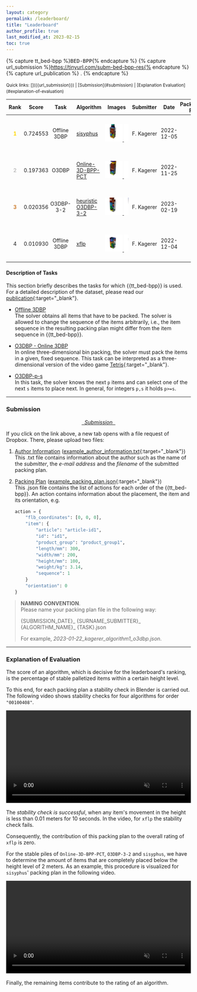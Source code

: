```yaml
---
layout: category
permalink: /leaderboard/
title: "Leaderboard"
author_profile: true
last_modified_at: 2023-02-15
toc: true
---
```


<style>
    .rank,
    .score {
        text-align: center;
        width: 5%;
    }

    .task {
        text-align: center;
        width: 10%;
        padding: 5px;
    }
    .algorithm {
        text-align: left;
        width: 20%;
        padding: 10px;
    }

    .images {
        text-align: center;
        overflow: hidden;
        white-space: nowrap;
        overflow-x: scroll;
    }

    .submitter {
        text-align: left;
        width: 10%;
        padding: 10px;
    }

    .packingplan {
        text-align: right;
        width: 10%;
    }

    .date {
        text-align:center;
        max-width: 5%;
    }

    td {
        vertical-align: middle;
        text-align: center;
        padding: 0px;
    }

    td:first-child {
        width: 50px;
    }

    td:last-child {

        height: 100px;
    }

    td img {
    width: 75%;
    height: auto;
    padding: 0px;
    max-height: 300px;
    max-width: 300px;
    }

    td img:hover{
        width: 100%;
        height: auto;
        padding: 0px;
    }

</style>

<!-- Definition of variables -->
{% capture tt_bed-bpp %}<tt>BED-BPP</tt>{% endcapture %} <!-- use with {{tt_bed-bpp}} -->
{% capture url_submission %}https://tinyurl.com/subm-bed-bpp-res{% endcapture %} <!-- use with {{url_submission}} -->
{% capture url_publication %} . {% endcapture %} <!-- use with {{url_publication}} -->

<!-- Quick links -->
<small>
Quick links: [<i class="fa fa-upload"></i><i class="fab fa-dropbox"></i>]({{url_submission}}) | [Submission](#submission) | [Explanation Evaluation](#explanation-of-evaluation)
</small>

<!--LEADERBOARD-->

<table>
    <thead>
        <th class="rank">           Rank    </th>
        <th class="score">          Score </th>
        <th class="task">           Task </th>
        <th class="algorithm">      Algorithm</th>
        <th class="images">         Images</th>
        <th class="submitter">      Submitter</th>
        <th class="date">           Date </th>
        <th class="packingplan">    Packing Plan</th>
    </thead>
    <tbody>
        <!-- ALGORITHM SISYPHUS-->
        <tr>
            <td class="rank">    <span style="color:gold"><b>1</b></span>   </td> 
            <td class="score">    0.724553    </td> 
            <td class="task">    Offline 3DBP    </td> 
            <td class="algorithm"> <a href="https://github.com/josch/sisyphus" target="_blank">sisyphus</a> </td>
            <td class="images"> <!-- Images -->
                <div>
                    <!-- PDF Link -->
                    <a href="/assets/leaderboard_visualization/sisyphus/all_packing_plans.pdf" target="_blank">
                        <!-- Image 1 / order 00100007 -->
                        <img    src="/assets/leaderboard_visualization/sisyphus/order_00100007.png"
                                width="100" height="100"     
                                onmouseover="this.width='250'; this.height='250'"     
                                onmouseout="this.width='100'; this.height='100'"  
                                text="order 00100007">
                        <!-- Image 2 / order 00100408 -->
                        <img    src="/assets/leaderboard_visualization/sisyphus/order_00100408.png"
                                width="100" height="100"     
                                onmouseover="this.width='200'; this.height='200'"     
                                onmouseout="this.width='100'; this.height='100'"  
                                text="order 00100408">
                        <!-- Image 3 / order 00100970 -->
                        <img    src="/assets/leaderboard_visualization/sisyphus/order_00100970.png"
                                width="100" height="100"     
                                onmouseover="this.width='200'; this.height='200'"
                                onmouseout="this.width='100'; this.height='100'"  
                                text="order 00100970">
                    </a>
                </div>
            </td>     
            <td class="submitter">    F.&nbsp;Kagerer </td> 
            <td class="date">    2022-12-05  </td>  
            <td class="packingplan">    <a href="/assets/packing_plans/2022-12-05_kagerer_sisyphus_offline3dbp.json" download class="fa fa-download"></a> </td>  
        </tr>
        <!-- -->
        <!-- ALGORITHM PCT-->
        <tr>
            <td class="rank">    <span style="color:silver"><b>2</b></span>   </td> 
            <td class="score">    0.197363    </td> 
            <td class="task">    O3DBP    </td> 
            <td class="algorithm"> <a href="https://github.com/alexfrom0815/Online-3D-BPP-PCT" target="_blank">Online-3D-BPP-PCT</a> </td>
            <td class="images"> <!-- Images -->
                <div>
                    <!-- PDF Link -->
                    <a href="/assets/leaderboard_visualization/online-3d-bpp-pct/all_packing_plans.pdf" target="_blank">
                        <!-- Image 1 / order 00100007 -->
                        <img    src="/assets/leaderboard_visualization/online-3d-bpp-pct/order_00100007.png"
                                width="100" height="100"     
                                onmouseover="this.width='250'; this.height='250'"     
                                onmouseout="this.width='100'; this.height='100'"  
                                text="order 00100007">
                        <!-- Image 2 / order 00100408 -->
                        <img    src="/assets/leaderboard_visualization/online-3d-bpp-pct/order_00100408.png"
                                width="100" height="100"     
                                onmouseover="this.width='200'; this.height='200'"     
                                onmouseout="this.width='100'; this.height='100'"  
                                text="order 00100408">
                        <!-- Image 3 / order 00100970 -->
                        <img    src="/assets/leaderboard_visualization/online-3d-bpp-pct/order_00100970.png"
                                width="100" height="100"     
                                onmouseover="this.width='200'; this.height='200'"
                                onmouseout="this.width='100'; this.height='100'"  
                                text="order 00100970">
                    </a>
                </div>
            </td>     
            <td class="submitter">    F.&nbsp;Kagerer </td> 
            <td class="date">    2022-11-25  </td>  
            <td class="packingplan">    <a href="/assets/packing_plans/2022-11-25_kagerer_o3dbpp-pct_O3dbp.json" download class="fa fa-download"></a> </td>  
        </tr>
        <!-- -->
        <!-- ALGORITHM heuristic O3DBP-3-2 -->
        <tr>
            <td class="rank">    <span style="color:#cd7f32"><b>3</b></span>   </td> 
            <td class="score">    0.020356    </td> 
            <td class="task">    O3DBP-3-2    </td> 
            <td class="algorithm"> <a href="https://github.com/floriankagerer/bed-bpp-env/tree/main/code/heuristics/O3DBP_3_2.py" target="_blank">heuristic O3DBP-3-2</a> </td>
            <td class="images"> <!-- Images -->
                <div>
                    <!-- PDF Link -->
                    <a href="/assets/leaderboard_visualization/heuristic-o3dbp-3-2/all_packing_plans.pdf" target="_blank">
                        <!-- Image 1 / order 00100007 -->
                        <img    src="/assets/leaderboard_visualization/heuristic-o3dbp-3-2/order_00100007.png"
                                width="100" height="100"     
                                onmouseover="this.width='250'; this.height='250'"     
                                onmouseout="this.width='100'; this.height='100'"  
                                text="order 00100007">
                        <!-- Image 2 / order 00100408 -->
                        <img    src="/assets/leaderboard_visualization/heuristic-o3dbp-3-2/order_00100408.png"
                                width="100" height="100"     
                                onmouseover="this.width='200'; this.height='200'"     
                                onmouseout="this.width='100'; this.height='100'"  
                                text="order 00100408">
                        <!-- Image 3 / order 00100970 -->
                        <img    src="/assets/leaderboard_visualization/heuristic-o3dbp-3-2/order_00100970.png"
                                width="100" height="100"     
                                onmouseover="this.width='200'; this.height='200'"
                                onmouseout="this.width='100'; this.height='100'"  
                                text="order 00100970">
                    </a>
                </div>
            </td>     
            <td class="submitter">    F.&nbsp;Kagerer </td> 
            <td class="date">    2023-02-19  </td>  
            <td class="packingplan">    <a href="/assets/packing_plans/2023-02-19_kagerer_heuristic-O3DBP-3-2_O3DBP-3-2.json" download class="fa fa-download"></a> </td>  
        </tr>
        <!-- -->
        <!-- ALGORITHM xflp  -->
        <tr>
            <td class="rank">    4   </td> 
            <td class="score">    0.010930    </td> 
            <td class="task">    Offline 3DBP    </td> 
            <td class="algorithm"> <a href="https://github.com/hschneid/xflp" target="_blank">xflp</a> </td>
            <td class="images"> <!-- Images -->
                <div>
                    <!-- PDF Link -->
                    <a href="/assets/leaderboard_visualization/xflp/all_packing_plans.pdf" target="_blank">
                        <!-- Image 1 / order 00100007 -->
                        <img    src="/assets/leaderboard_visualization/xflp/order_00100007.png"
                                width="100" height="100"     
                                onmouseover="this.width='250'; this.height='250'"     
                                onmouseout="this.width='100'; this.height='100'"  
                                text="order 00100007">
                        <!-- Image 2 / order 00100408 -->
                        <img    src="/assets/leaderboard_visualization/xflp/order_00100408.png"
                                width="100" height="100"     
                                onmouseover="this.width='200'; this.height='200'"     
                                onmouseout="this.width='100'; this.height='100'"  
                                text="order 00100408">
                        <!-- Image 3 / order 00100970 -->
                        <img    src="/assets/leaderboard_visualization/xflp/order_00100970.png"
                                width="100" height="100"     
                                onmouseover="this.width='200'; this.height='200'"
                                onmouseout="this.width='100'; this.height='100'"  
                                text="order 00100970">
                    </a>
                </div>
            </td>     
            <td class="submitter">    F.&nbsp;Kagerer </td> 
            <td class="date">    2022-12-04  </td>  
            <td class="packingplan">    <a href="/assets/packing_plans/2022-12-04_kagerer_xflp_output_asc-z_offline3dbp.json" download class="fa fa-download"></a> </td>  
        </tr>
        <!-- -->
        <!-- ALGORITHM tbd-->
    </tbody>
</table>





#### Description of Tasks
This section briefly describes the tasks for which {{tt_bed-bpp}} is used. For a detailed description of the dataset, please read our [publication]({{url_publication}}){:target="_blank"}.
- <u>Offline 3DBP</u> \
    The solver obtains all items that have to be packed. The solver is allowed to change the sequence of the items arbitrarily, i.e., the item sequence in the resulting packing plan might differ from the item sequence in {{tt_bed-bpp}}.   

- <u>O3DBP - Online 3DBP</u> \
    In online three-dimensional bin packing, the solver must pack the items in a given, fixed sequence. This task can be interpreted as a three-dimensional version of the video game [Tetris](https://en.wikipedia.org/wiki/Tetris){:target="_blank"}.

- <u>O3DBP-p-s</u> \
    In this task, the solver knows the next `p` items and can select one of the next `s` items to place next. In general, for integers `p,s` it holds `p>=s`.


<!-- hrule -->
--- 

<!-- Submission -->
### Submission
<p style="text-align:center">
<a href="{{url_submission}}" target="_blank"><i class="fa fa-upload">&nbsp; Submission &nbsp;</i><i class="fab fa-dropbox"></i></a>
</p>
If you click on the link above, a new tab opens with a file request of Dropbox. There, please upload two files:

1.  <u>Author Information</u> ([example_author_information.txt](/assets/submission_info/example_author_information.txt){:target="_blank"}) \
    This .txt file contains information about the author such as the name of the <i>submitter</i>, the <i>e-mail address</i> and the <i>filename</i> of the submitted packing plan.

2.  <u>Packing Plan</u> ([example_packing_plan.json](/assets/submission_info/example_packing_plan.json){:target="_blank"}) \
    This .json file contains the list of actions for each order of the {{tt_bed-bpp}}. An action contains information about the placement, the item and its orientation, e.g.

    ```python
    action = {
        "flb_coordinates": [0, 0, 0],
        "item": {
            "article": "article-id1",
            "id": "id1",
            "product_group": "product_group1",
            "length/mm": 300,
            "width/mm": 200,
            "height/mm": 100,
            "weight/kg": 3.14,
            "sequence": 1
        }
        "orientation": 0
    }
    ```

> **NAMING CONVENTION**. \
> Please name your packing plan file in the following way:
> 
> {SUBMISSION_DATE}\_ {SURNAME_SUBMITTER}\_ {ALGORITHM_NAME}\_ {TASK}.json
>
> For example, *2023-01-22_kagerer_algorithm1_o3dbp.json*.



<!-- hrule -->
--- 

### Explanation of Evaluation
The score of an algorithm, which is decisive for the leaderboard's ranking, is the percentage of stable palletized items within a certain height level. 

To this end, for each packing plan a stability check in Blender is carried out. The following video shows stability checks for four algorithms for order `"00100408"`.


<!-- Blender Stability Check Video -->
<center><video width="100%" muted controls>
    <source src="/assets/video/stability_check_video.mp4" type="video/mp4">
</video></center>


The *stability check is successful*, when any item's movement in the height is less than 0.01 meters for 10 seconds. In the video, for `xflp` the stability check fails. 

Consequently, the contribution of this packing plan to the overall rating of `xflp` is zero.

For the stable piles of `Online-3D-BPP-PCT`, `O3DBP-3-2` and `sisyphus`, we have to determine the amount of items that are completely placed below the height level of 2 meters. As an example, this procedure is visualized for `sisyphus`' packing plan in the following video.


<!-- Items for Rating of an Algorithm -->
<center>
<video width="100%" muted controls>
    <source src="/assets/video/example_evaluation_sisyphus_00100408.mp4" type="video/mp4">
</video>
</center>


Finally, the remaining items contribute to the rating of an algorithm.


